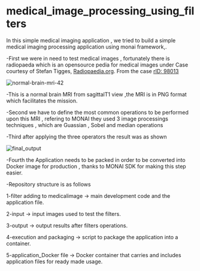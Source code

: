 # medical_image_processing_using_filters

In this simple medical imaging application , we tried to build a simple medical imaging processing application using monai framework,.

-First we were in need to test medical images , fortunately there is radiopaeda which is an opensource pedia for medical images
under Case courtesy of Stefan Tigges, <a href="https://radiopaedia.org/?lang=us">Radiopaedia.org</a>. From the case <a href="https://radiopaedia.org/cases/98013?lang=us">rID: 98013</a>

![normal-brain-mri-42](https://user-images.githubusercontent.com/37244966/171997160-1d5e3d38-7d7a-4d40-876e-e1ebe8cd4ec0.png)

-This is a normal brain MRI from sagittalT1 view ,the MRI is in PNG format which facilitates the mission.

-Second we have to define the most common operations to be performed upon this MRI , refering to MONAI they used 3 image processings techniques ,
which are Guassian , Sobel and median operations 

-Third after applying the three operators the result was as shown 




![final_output](https://user-images.githubusercontent.com/37244966/171997366-e62a6726-0a68-4a7f-b68a-835bfb75979a.png)



-Fourth the Application needs to be packed in order to be converted into Docker image for production , thanks to MONAI SDK for making this step easier. 


-Repository structure is as follows


1-filter adding to medicalimage -> main development code and the application file.


2-input -> input images used to test the filters.

3-output -> output results after filters operations. 


4-execution and packaging -> script to package the application into a container.



5-application_Docker file -> Docker container that carries and includes application files for ready made usage.

